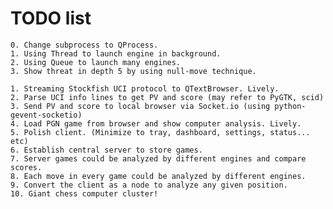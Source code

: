 TODO list
===

    0. Change subprocess to QProcess.
    1. Using Thread to launch engine in background.
    2. Using Queue to launch many engines.
    3. Show threat in depth 5 by using null-move technique.

    1. Streaming Stockfish UCI protocol to QTextBrowser. Lively.
    2. Parse UCI info lines to get PV and score (may refer to PyGTK, scid)
    3. Send PV and score to local browser via Socket.io (using python-gevent-socketio) 
    4. Load PGN game from browser and show computer analysis. Lively.
    5. Polish client. (Minimize to tray, dashboard, settings, status... etc)
    6. Establish central server to store games.
    7. Server games could be analyzed by different engines and compare scores.
    8. Each move in every game could be analyzed by different engines.
    9. Convert the client as a node to analyze any given position.
    10. Giant chess computer cluster!
